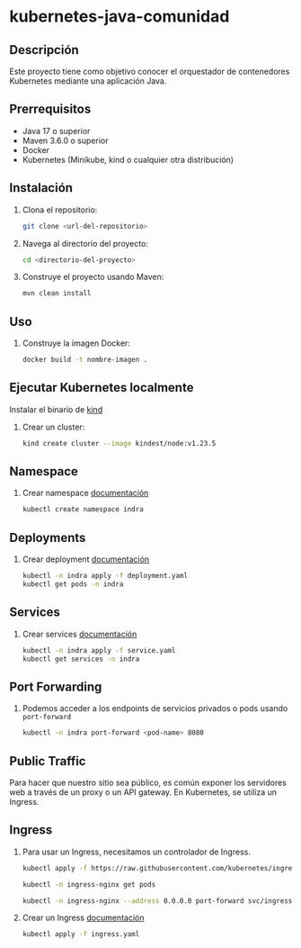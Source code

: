 # kubernetes-java-comunidad

## Descripción
Este proyecto tiene como objetivo conocer el orquestador de contenedores Kubernetes mediante una aplicación Java.

## Prerrequisitos
- Java 17 o superior
- Maven 3.6.0 o superior
- Docker
- Kubernetes (Minikube, kind o cualquier otra distribución)

## Instalación
1. Clona el repositorio:
    ```sh
    git clone <url-del-repositorio>
    ```
2. Navega al directorio del proyecto:
    ```sh
    cd <directorio-del-proyecto>
    ```
3. Construye el proyecto usando Maven:
    ```sh
    mvn clean install
    ```

## Uso
1. Construye la imagen Docker:
    ```sh
    docker build -t nombre-imagen .
    ```
## Ejecutar Kubernetes localmente
Instalar el binario de [kind](https://kind.sigs.k8s.io/)

1. Crear un cluster:
    ```sh
    kind create cluster --image kindest/node:v1.23.5
    ```

## Namespace

1. Crear namespace [documentación](https://kubernetes.io/docs/tasks/administer-cluster/namespaces-walkthrough/)
    ```sh
    kubectl create namespace indra
    ```

## Deployments

1. Crear deployment [documentación](https://kubernetes.io/docs/concepts/workloads/controllers/deployment/)
    ```sh
    kubectl -n indra apply -f deployment.yaml
    kubectl get pods -n indra
    ```

## Services

1. Crear services [documentación](https://kubernetes.io/docs/concepts/services-networking/service/)
    ```sh
    kubectl -n indra apply -f service.yaml
    kubectl get services -n indra
    ```
## Port Forwarding

1. Podemos acceder a los endpoints de servicios privados o pods usando `port-forward`
    ```sh
    kubectl -n indra port-forward <pod-name> 8080
    ```

## Public Traffic

Para hacer que nuestro sitio sea público, es común exponer los servidores web a través de un proxy o un API gateway.
En Kubernetes, se utiliza un Ingress.


## Ingress

1. Para usar un Ingress, necesitamos un controlador de Ingress.
    ```sh
    kubectl apply -f https://raw.githubusercontent.com/kubernetes/ingress-nginx/controller-v1.1.3/deploy/static/provider/cloud/deploy.yaml

    kubectl -n ingress-nginx get pods

    kubectl -n ingress-nginx --address 0.0.0.0 port-forward svc/ingress-nginx-controller 80
    ```

2. Crear un Ingress [documentación](https://kubernetes.io/docs/concepts/services-networking/ingress/)
    ```sh
    kubectl apply -f ingress.yaml
    ```